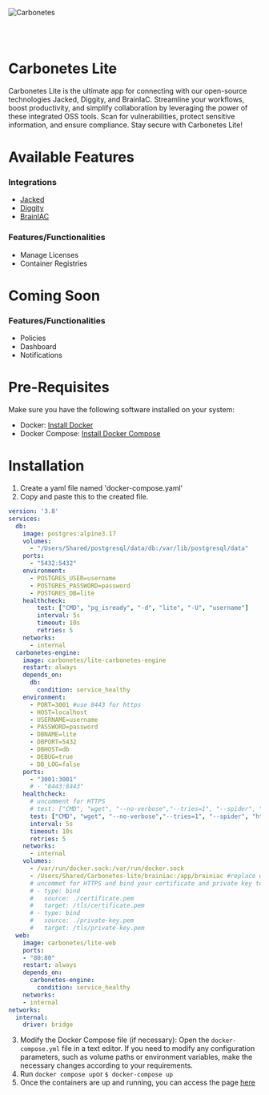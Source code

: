 ![Carbonetes](https://carbonetes-oss.s3.us-west-2.amazonaws.com/carbonetes-lite.png) 


<br/>
<br/>

# Carbonetes Lite

Carbonetes Lite is the ultimate app for connecting with our open-source technologies Jacked, Diggity, and BrainIaC. Streamline your workflows, boost productivity, and simplify collaboration by leveraging the power of these integrated OSS tools. Scan for vulnerabilities, protect sensitive information, and ensure compliance. Stay secure with Carbonetes Lite!

# Available Features
### Integrations

- [Jacked](https://github.com/carbonetes/jacked)
- [Diggity](https://github.com/carbonetes/diggity)
- [BrainIAC](https://github.com/carbonetes/jacked)

### Features/Functionalities

- Manage Licenses
- Container Registries

# Coming Soon
### Features/Functionalities
- Policies
- Dashboard
- Notifications
# Pre-Requisites
Make sure you have the following software installed on your system:
- Docker: [Install Docker](https://docs.docker.com/get-docker/)
- Docker Compose: [Install Docker Compose](https://docs.docker.com/compose/install/)

# Installation

1. Create a yaml file named 'docker-compose.yaml'
2. Copy and paste this to the created file.

```yaml
version: '3.8'
services:
  db:
    image: postgres:alpine3.17
    volumes:
      - "/Users/Shared/postgresql/data/db:/var/lib/postgresql/data"
    ports:
      - "5432:5432"
    environment:
      - POSTGRES_USER=username
      - POSTGRES_PASSWORD=password
      - POSTGRES_DB=lite
    healthcheck:
        test: ["CMD", "pg_isready", "-d", "lite", "-U", "username"]
        interval: 5s
        timeout: 10s
        retries: 5
    networks:
      - internal  
  carbonetes-engine:
    image: carbonetes/lite-carbonetes-engine
    restart: always
    depends_on:
      db:
        condition: service_healthy
    environment:
      - PORT=3001 #use 8443 for https
      - HOST=localhost
      - USERNAME=username
      - PASSWORD=password
      - DBNAME=lite
      - DBPORT=5432
      - DBHOST=db
      - DEBUG=true
      - DB_LOG=false
    ports:
      - "3001:3001"
      # - "8443:8443"
    healthcheck:
      # uncomment for HTTPS
      # test: ["CMD", "wget", "--no-verbose","--tries=1", "--spider", "--no-check-certificate", "https://host.docker.internal:8443/healthcheck"]
      test: ["CMD", "wget", "--no-verbose","--tries=1", "--spider", "http://host.docker.internal:3001/healthcheck"]
      interval: 5s
      timeout: 10s
      retries: 5  
    networks:
      - internal 
    volumes:
      - /var/run/docker.sock:/var/run/docker.sock
      - /Users/Shared/Carbonetes-lite/brainiac:/app/brainiac #replace with your own path
      # uncommet for HTTPS and bind your certificate and private key to the container
      # - type: bind
      #   source: ./certificate.pem
      #   target: /tls/certificate.pem
      # - type: bind
      #   source: ./private-key.pem
      #   target: /tls/private-key.pem  
  web:
    image: carbonetes/lite-web
    ports:
    - "80:80"
    restart: always
    depends_on:
      carbonetes-engine:
        condition: service_healthy
    networks:
    - internal
networks:
  internal:
    driver: bridge          
```

3. Modify the Docker Compose file (if necessary): Open the `docker-compose.yml` file in a text editor. If you need to modify any configuration parameters, such as volume paths or environment variables, make the necessary changes according to your requirements.
3. Run `docker compose up`or `$ docker-compose up`
5. Once the containers are up and running, you can access the page [<ins> here <ins/>](http://localhost)
